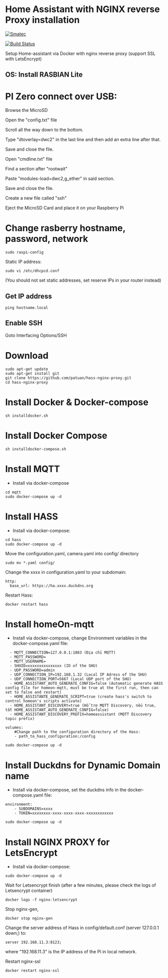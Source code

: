 # Home Assistant with NGINX reverse Proxy installation

[![Smatec](https://smatec.com.vn/wp-content/uploads/2019/04/smatect-logo.png)](http:/homeon.vn)

[![Build Status](https://travis-ci.org/joemccann/dillinger.svg?branch=master)](https://travis-ci.org/joemccann/dillinger)

Setup Home-assistant via Docker with nginx reverse proxy (support SSL with LetsEncrypt)

## OS: Install RASBIAN Lite

# PI Zero connect over USB:
Browse the MicroSD

Open the "config.txt" file

Scroll all the way down to the bottom.

Type "dtoverlay=dwc2" in the last line and then add an extra line after that.

Save and close the file.

Open "cmdline.txt" file

Find a section after "rootwait"

Paste "modules-load=dwc2,g_ether" in said section.

Save and close the file.

Create a new file called "ssh"

Eject the MicroSD Card and place it on your Raspberry Pi

# Change rasberry hostname, password, network
  ```
  sudo raspi-config
  ```
  Static IP address:
  ```
  sudo vi /etc/dhcpcd.conf
  ```
  (You should not set static addresses, set reserve IPs in your router instead)

## Get IP address
  ```
  ping hostname.local
  ```

## Enable SSH
  Goto Interfacing Options/SSH

# Download
  ```
  sudo apt-get update
  sudo apt-get install git
  git clone https://github.com/patuan/hass-nginx-proxy.git
  cd hass-nginx-proxy
  ```
# Install Docker & Docker-compose
  ```
  sh installdocker.sh
  ```

# Install Docker Compose
   ```
  sh installdocker-compose.sh
  ```

# Install MQTT
  - Install via docker-compose
  ```
  cd mqtt
  sudo docker-compose up -d
  ```


# Install HASS
  - Install via docker-compose:
  ```
  cd hass
  sudo docker-compose up -d
  ```
  Move the configuration.yaml, camera.yaml into config/ directory
  ```
  sudo mv *.yaml config/
  ```

  Change the xxxx in configuration.yaml to your subdomain:
  ```
  http:
    base_url: https://ha.xxxx.duckdns.org
  ```

  Restart Hass:
  ```
  docker restart hass
  ```
  
# Install homeOn-mqtt
  - Install via docker-compose, change Environment variables in the docker-compose.yaml file:
  ```
    - MQTT_CONNECTION=127.0.0.1:1883 (Địa chỉ MQTT)
    - MQTT_PASSWORD=
    - MQTT_USERNAME=
    - SHUID=xxxxxxxxxxxxxxx (ID of the SHU)
    - UDP_PASSWORD=admin
    - UDP_CONNECTION_IP=192.168.1.32 (Local IP Adress of the SHU)
    - UDP_CONNECTION_PORT=5667 (Local UDP port of the SHU)        
    - HOME_ASSISTANT_AUTO_GENERATE_CONFIG=false (Automatic generate HASS config file for homeon-mqtt, must be true at the first run, then can set to false and restart)
    - HOME_ASSISTANTE_GENERATE_SCRIPT=true (create hass's switch to control homeon's scripts activate)
    - HOME_ASSISTANT_DISCOVERY=true (Hỗ trợ MQTT Discovery, nếu true, tắt HOME_ASSISTANT_AUTO_GENERATE_CONFIG=false)
    - HOME_ASSISTANT_DISCOVERY_PREFIX=homeassistant (MQTT Discovery topic prefix)
  ```
  ```
  volumes:
      #Change path to the configuration directory of the Hass:
      - path_to_hass_configuration:/config 
  ```
  ```
  sudo docker-compose up -d
  ```
# Install Duckdns for Dynamic Domain name
  - Install via docker-compose, set the duckdns info in the docker-compose.yaml file:
  ```
  environment:
      - SUBDOMAINS=xxxx
      - TOKEN=xxxxxxxx-xxxx-xxxx-xxxx-xxxxxxxxxxxx
  ```
  ```
  sudo docker-compose up -d
  ```
  
# Install NGINX PROXY for LetsEncrypt
  - Install via docker-compose:
  ```
  sudo docker-compose up -d
  ```
  Wait for Letsencrypt finish (after a few minutes, please check the logs of Letsencrypt container)
  ```
  docker logs -f nginx-letsencrypt
  ```
  Stop nginx-gen, 
  ```
  docker stop nginx-gen
  ```
  Change the server address of Hass in config/default.conf (server 127.0.0.1 down;) to:
  ```
  server 192.168.11.3:8123;
  ```
  where "192.168.11.3" is the IP address of the Pi in local network.
  

  Restart nginx-ssl
  ```
  docker restart nginx-ssl
  ```

<!-- # Install NGINX PROXY for HASS
### Install this as a proxy between NGINX PROXY for LetsEnrypt and HASS, because HASS run on Host Network, so the NGINX PROXY for LetsEncrypt can not create proxy directly to HASS
  - Install via docker-compose, set the domain properly in docker-compose file, ex: ha.xxxx.duckdns.org:
  ```
  environment:
      #change xxxx to the Duckdns domain name
      #change your email to receive LetsEncrypt Notifications
      - VIRTUAL_HOST=ha.xxxx.duckdns.org
      - VIRTUAL_PORT=80
      - LETSENCRYPT_HOST=ha.xxxx.duckdns.org
      - LETSENCRYPT_EMAIL=youremail@gmail.com
  ```
  ```
  sudo docker-compose up -d
  ```
  - Edit the Default.conf file (config/default.conf), change the domain name and the local address of the PI.
  ```
  access_log off;
  #change the 192.168.11.1 to the IP of the Router
  resolver 192.168.11.1 0.0.0.0;
  # HTTP 1.1 support
  ```
  ```
  # ha.xxxx.duckdns.org, change the xxxx to the Duckdns Domain name
  upstream ha.xxxx.duckdns.org {
          ## Can be connected with "bridge" network
        # hass-nginx, change 192.168.11.3 to the LOCAL IP ADDRESS of the HOST
        server 192.168.11.3:8123;
  }
  server {
    server_name ha.xxxx.duckdns.org;
    listen 80 ;
    access_log /var/log/nginx/access.log vhost;
    #include /etc/nginx/vhost.d/default;
          location / {
                  proxy_pass http://ha.xxxx.duckdns.org;
          }
  }
  ```
  ```
  docker restart nginx-for-hass
  ``` -->
  



